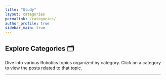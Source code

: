 ```yaml
---
title: "Study"
layout: categories
permalink: /categories/
author_profile: true
sidebar_main: true
---
```


## Explore Categories 🗂️

Dive into various Robotics topics organized by category. Click on a category to view the posts related to that topic.

---

